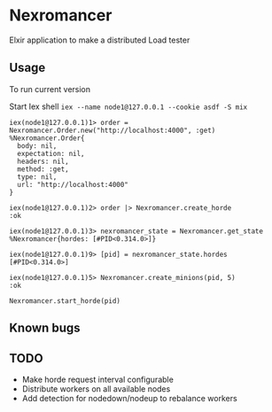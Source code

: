 # Nexromancer

Elxir application to make a distributed Load tester

## Usage
To run current version

Start Iex shell
`iex --name node1@127.0.0.1 --cookie asdf -S mix`

```
iex(node1@127.0.0.1)1> order = Nexromancer.Order.new("http://localhost:4000", :get)
%Nexromancer.Order{
  body: nil,
  expectation: nil,
  headers: nil,
  method: :get,
  type: nil,
  url: "http://localhost:4000"
}

iex(node1@127.0.0.1)2> order |> Nexromancer.create_horde
:ok

iex(node1@127.0.0.1)3> nexromancer_state = Nexromancer.get_state
%Nexromancer{hordes: [#PID<0.314.0>]}

iex(node1@127.0.0.1)9> [pid] = nexromancer_state.hordes
[#PID<0.314.0>]

iex(node1@127.0.0.1)5> Nexromancer.create_minions(pid, 5)
:ok

Nexromancer.start_horde(pid)
```

## Known bugs

## TODO

* Make horde request interval configurable
* Distribute workers on all available nodes
* Add detection for nodedown/nodeup to rebalance workers



